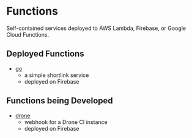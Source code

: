 # Functions
Self-contained services deployed to AWS Lambda, Firebase, or Google Cloud Functions.

## Deployed Functions
- [go](/go)
  - a simple shortlink service
  - deployed on Firebase

## Functions being Developed
- [drone](/drone)
  - webhook for a Drone CI instance
  - deployed on Firebase
